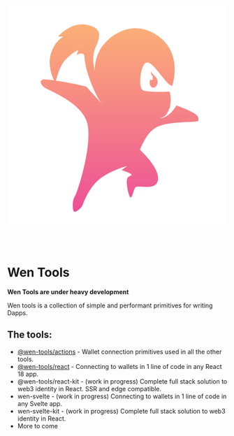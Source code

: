 <p align="center">
<img src="logo.svg" alt="wen-tools" >
</p>

<br/>
<br/>

# Wen Tools

**Wen Tools are under heavy development**

Wen tools is a collection of simple and performant primitives for writing Dapps.

## The tools:

- [@wen-tools/actions](./packages/actions/) - Wallet connection primitives used in all the other tools.
- [@wen-tools/react](./packages/react/) - Connecting to wallets in 1 line of code in any React 18 app.
- @wen-tools/react-kit - (work in progress) Complete full stack solution to web3 identity in React. SSR and edge compatible.
- wen-svelte - (work in progress) Connecting to wallets in 1 line of code in any Svelte app.
- wen-svelte-kit - (work in progress) Complete full stack solution to web3 identity in React.
- More to come
